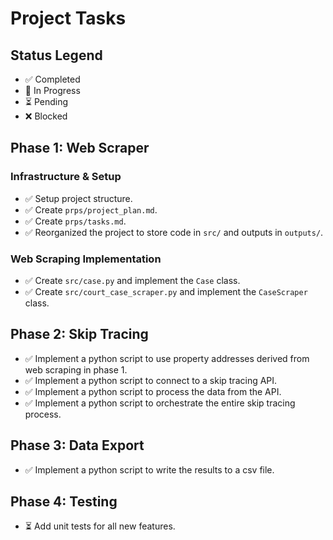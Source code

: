# Project Tasks

## Status Legend
- ✅ Completed
- 🔄 In Progress
- ⏳ Pending
- ❌ Blocked

## Phase 1: Web Scraper

### Infrastructure & Setup
- ✅ Setup project structure.
- ✅ Create `prps/project_plan.md`.
- ✅ Create `prps/tasks.md`.
- ✅ Reorganized the project to store code in `src/` and outputs in `outputs/`.

### Web Scraping Implementation
- ✅ Create `src/case.py` and implement the `Case` class.
- ✅ Create `src/court_case_scraper.py` and implement the `CaseScraper` class.

## Phase 2: Skip Tracing
- ✅ Implement a python script to use property addresses derived from web scraping in phase 1.
- ✅ Implement a python script to connect to a skip tracing API.
- ✅ Implement a python script to process the data from the API.
- ✅ Implement a python script to orchestrate the entire skip tracing process.

## Phase 3: Data Export
- ✅ Implement a python script to write the results to a csv file.

## Phase 4: Testing
- ⏳ Add unit tests for all new features.
